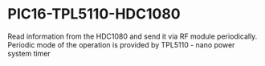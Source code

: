 # PIC16-TPL5110-HDC1080
Read information from the HDC1080 and send it via RF module periodically. Periodic mode of the operation is provided by TPL5110 - nano power system timer
